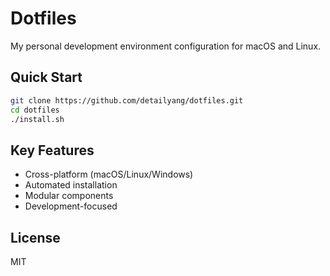 # Dotfiles

My personal development environment configuration for macOS and Linux.

## Quick Start

```bash
git clone https://github.com/detailyang/dotfiles.git
cd dotfiles
./install.sh
```

## Key Features

- Cross-platform (macOS/Linux/Windows)
- Automated installation
- Modular components
- Development-focused

## License

MIT
